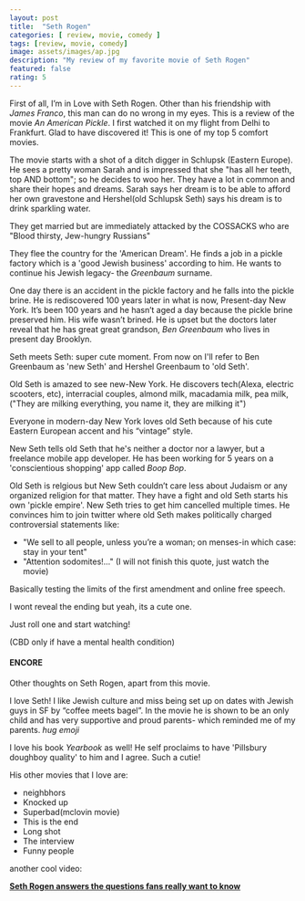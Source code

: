 ```yaml
---
layout: post
title:  "Seth Rogen"
categories: [ review, movie, comedy ]
tags: [review, movie, comedy]
image: assets/images/ap.jpg
description: "My review of my favorite movie of Seth Rogen"
featured: false
rating: 5
---
```


First of all, I’m in Love with Seth Rogen. Other than his friendship with _James Franco_, this man can do no wrong in my eyes. This is a review of the movie _An American Pickle_. I first watched it on my flight from Delhi to Frankfurt. Glad to have discovered it! This is one of my top 5 comfort movies.


The movie starts with a shot of a ditch digger in Schlupsk (Eastern Europe). He sees a pretty woman Sarah and is impressed that she "has all her teeth, top AND bottom"; so he decides to woo her. They have a lot in common and share their hopes and dreams. Sarah says her dream is to be able to afford her own gravestone and Hershel(old Schlupsk Seth) says his dream is to drink sparkling water.

They get married but are immediately attacked by the COSSACKS who are "Blood thirsty, Jew-hungry Russians"

They flee the country for the 'American Dream'. He finds a job in a pickle factory which is a 'good Jewish business' according to him. He wants to continue his Jewish legacy-  the _Greenbaum_ surname.

One day there is an accident in the pickle factory and he falls into the pickle brine. He is rediscovered 100 years later in what is now, Present-day New York. It’s been 100 years and he hasn’t aged a day because the pickle brine preserved him. His wife wasn’t brined. He is upset but the doctors later reveal that he has great great grandson, _Ben Greenbaum_ who lives in present day Brooklyn.

Seth meets Seth: super cute moment. From now on I'll refer to Ben Greenbaum as 'new Seth' and Hershel Greenbaum to 'old Seth'.

Old Seth is amazed to see new-New York. He discovers tech(Alexa, electric scooters, etc), interracial couples, almond milk, macadamia milk, pea milk, ("They are milking everything, you name it, they are milking it")

Everyone in modern-day New York loves old Seth because of his cute Eastern European accent and his “vintage” style.

New Seth tells old Seth that he's neither a doctor nor a lawyer, but a freelance mobile app developer. He has been working for 5 years on a 'conscientious shopping' app called _Boop Bop_.

Old Seth is relgious but New Seth couldn’t care less about Judaism or any organized religion for that matter. They have a fight and old Seth starts his own 'pickle empire'. New Seth tries to get him cancelled multiple times. He convinces him to join twitter where old Seth makes politically charged controversial statements like:

* "We sell to all people, unless you’re a woman; on menses-in which case: stay in your tent"
* "Attention sodomites!..." (I will not finish this quote, just watch the movie)

Basically testing the limits of the first amendment and online free speech.

I wont reveal the ending but yeah, its a cute one.

Just roll one and start watching!

(CBD only if have a mental health condition)


#### ENCORE

Other thoughts on Seth Rogen, apart from this movie.

I love Seth! I like Jewish culture and miss being set up on dates with Jewish guys in SF by “coffee meets bagel”. In the movie he is shown to be an only child and has very supportive and proud parents- which reminded me of my parents. *hug emoji*

I love his book _Yearbook_ as well! He self proclaims to have  'Pillsbury doughboy quality' to him and I agree. Such a cutie!

His other movies that I love are:

* neighbhors
* Knocked up
* Superbad(mclovin movie)
* This is the end
* Long shot
* The interview
* Funny people

another cool video:

[**Seth Rogen answers the questions fans really want to know**](https://www.youtube.com/watch?v=ZqtjnpCpQnE&ab_channel=BritishGQ)
